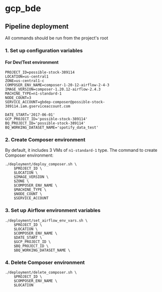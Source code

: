# gcp_bde


## Pipeline deployment
All commands should be run from the project's root

### 1. Set up configuration variables

#### For Dev/Test environment
```
PROJECT_ID=possible-stock-389114
LOCATION=us-central1
ZONE=us-central1-c
COMPOSER_ENV_NAME=composer-1-20-12-airflow-2-4-3
IMAGE_VERSION=composer-1.20.12-airflow-2.4.3
MACHINE_TYPE=n1-standard-1
NODE_COUNT=3
SERVICE_ACCOUNT=gbdep-composer@possible-stock-389114.iam.gserviceaccount.com

DATE_START='2017-06-01'
GCP_PROJECT_ID='possible-stock-389114'
BQ_PROJECT_ID='possible-stock-389114'
BQ_WORKING_DATASET_NAME='spotify_data_test'
```

### 2. Create Composer environment
By default, it includes 3 VMs of `n1-standard-1` type. The command to create Composer environment:
```
./deployment/deploy_composer.sh \
    $PROJECT_ID \
    $LOCATION \
    $IMAGE_VERSION \
    $ZONE \
    $COMPOSER_ENV_NAME \
    $MACHINE_TYPE \
    $NODE_COUNT \
    $SERVICE_ACCOUNT
```
### 3. Set up Airflow environment variables
```
./deployment/set_airflow_env_vars.sh \
    $PROJECT_ID \
    $LOCATION \
    $COMPOSER_ENV_NAME \
    $DATE_START \
    $GCP_PROJECT_ID \
    $BQ_PROJECT_ID \
    $BQ_WORKING_DATASET_NAME \
```
### 4. Delete Composer environment
```
./deployment/delete_composer.sh \
    $PROJECT_ID \
    $COMPOSER_ENV_NAME \
    $LOCATION    
```
